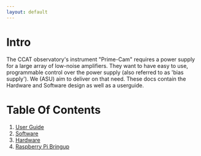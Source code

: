 ```yaml
---
layout: default
---
```


# Intro
The CCAT observatory's instrument "Prime-Cam" requires a power supply for a large array of low-noise amplifiers. 
They want to have easy to use, programmable control over the power supply (also referred to as 'bias supply').
We (ASU) aim to deliver on that need. These docs contain the Hardware and Software design as well as a userguide.


# Table Of Contents

1. [User Guide](userguide.html)
1. [Software](software.html)
1. [Hardware](hardware.html)
1. [Raspberry Pi Bringup](raspberrypi.html)

